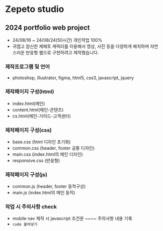 # Zepeto studio
## 2024 portfolio web project
* 24/08/16 ~ 24/08/24(50시간) 개인작업 100%
* 귀엽고 참신한 제페토 캐릭터를 이용해서 영상, 사진 등을 다양하게 배치하며 자연스러운 반응형 웹으로 구현하려고 제작했습니다.
### 제작프로그램 및 언어
* photoshop, illustrator, figma, html5, css3, javascript, jquery
### 제작페이지 구성(html)
* index.html(메인)
* content.html(메인-콘텐츠)
* cs.html(메인-가이드-고객센터)
### 제작페이지 구성(css)
* base.css (html 디자인 초기화)
* common.css (header, footer 공통 디자인)
* main.css (index.html의 메인 디자인)
* responsive.css (반응형)
### 제작페이지 구성(js)
* common.js (header, footer 동적구성)
* main.js (index.html의 메인 동적)
### 작업 시 주의사항 check
* mobile nav 제작 시 javascript 조건문 ~~~~ 주의사항 내용 기록
* `code 붙여넣기`